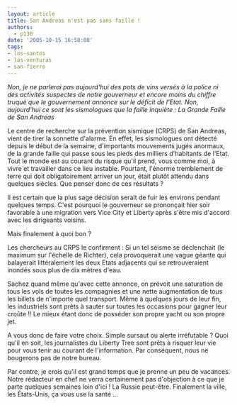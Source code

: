 ```yaml
---
layout: article
title: San Andreas n'est pas sans faille !
authors:
  - p130
date: '2005-10-15 16:58:00'
tags:
- los-santos
- las-venturas
- san-fierro
---
```


_Non, je ne parlerai pas aujourd'hui des pots de vins versés à la police ni des activités suspectes de notre gouverneur et encore moins du chiffre truqué que le gouvernement annonce sur le déficit de l'Etat. Non, aujourd'hui ce sont les sismologues que la faille inquiète : La Grande Faille de San Andreas_

Le centre de recherche sur la prévention sismique (CRPS) de San Andreas, vient de tirer la sonnette d'alarme. En effet, les sismologues ont détecté depuis le début de la semaine, d'importants mouvements jugés anormaux, de la grande faille qui passe sous les pieds des milliers d'habitants de l'Etat. Tout le monde est au courant du risque qu'il prend, vous comme moi, à vivre et travailler dans ce lieu instable. Pourtant, l'énorme tremblement de terre qui doit obligatoirement arriver un jour, était plutôt attendu dans quelques siècles. Que penser donc de ces résultats ?

Il est certain que la plus sage décision serait de fuir les environs pendant quelques temps. C'est pourquoi le gouverneur se prononçait hier soir favorable à une migration vers Vice City et Liberty après s'être mis d'accord avec les dirigeants voisins.

Mais finalement à quoi bon ?

Les chercheurs au CRPS le confirment : Si un tel séisme se déclenchait (le maximum sur l'échelle de Richter), cela provoquerait une vague géante qui balayerait littéralement les deux Etats adjacents qui se retrouveraient inondés sous plus de dix mètres d'eau.

Sachez quand même qu'avec cette annonce, on prévoit une saturation de tous les vols de toutes les compagnies et une nette augmentation de tous les billets de n'importe quel transport. Même à quelques jours de leur fin, les industriels sont prêts à sauter sur toutes les occasions pour gagner leur croûte !! Le mieux étant donc de posséder son propre yacht ou son propre jet.

A vous donc de faire votre choix. Simple sursaut ou alerte irréfutable ? Quoi qu'il en soit, les journalistes du Liberty Tree sont prêts à risquer leur vie pour vous tenir au courant de l'information. Par conséquent, nous ne bougerons pas de notre bureau.

Par contre, je crois qu'il est grand temps que je prenne un peu de vacances. Notre rédacteur en chef ne verra certainement pas d'objection à ce que je parte quelques semaines loin d'ici ! La Russie peut-être. Finalement la ville, les États-Unis, ça vous use la santé ...